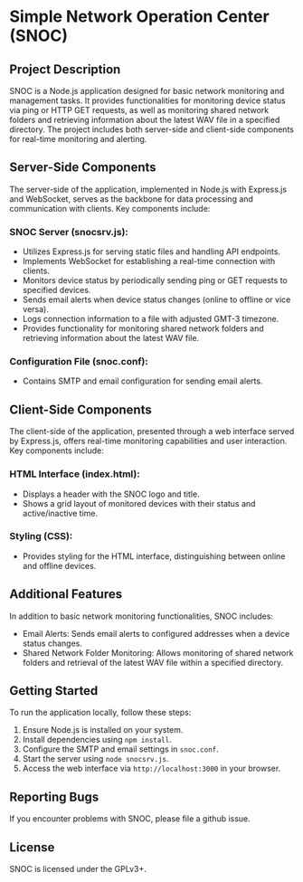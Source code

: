 # Simple Network Operation Center (SNOC)

## Project Description

SNOC is a Node.js application designed for basic network monitoring and management tasks. It provides functionalities for monitoring device status via ping or HTTP GET requests, as well as monitoring shared network folders and retrieving information about the latest WAV file in a specified directory. The project includes both server-side and client-side components for real-time monitoring and alerting.

## Server-Side Components

The server-side of the application, implemented in Node.js with Express.js and WebSocket, serves as the backbone for data processing and communication with clients. Key components include:

### SNOC Server (snocsrv.js):
- Utilizes Express.js for serving static files and handling API endpoints.
- Implements WebSocket for establishing a real-time connection with clients.
- Monitors device status by periodically sending ping or GET requests to specified devices.
- Sends email alerts when device status changes (online to offline or vice versa).
- Logs connection information to a file with adjusted GMT-3 timezone.
- Provides functionality for monitoring shared network folders and retrieving information about the latest WAV file.

### Configuration File (snoc.conf):
- Contains SMTP and email configuration for sending email alerts.

## Client-Side Components

The client-side of the application, presented through a web interface served by Express.js, offers real-time monitoring capabilities and user interaction. Key components include:

### HTML Interface (index.html):
- Displays a header with the SNOC logo and title.
- Shows a grid layout of monitored devices with their status and active/inactive time.

### Styling (CSS):
- Provides styling for the HTML interface, distinguishing between online and offline devices.

## Additional Features

In addition to basic network monitoring functionalities, SNOC includes:

- Email Alerts: Sends email alerts to configured addresses when a device status changes.
- Shared Network Folder Monitoring: Allows monitoring of shared network folders and retrieval of the latest WAV file within a specified directory.

## Getting Started

To run the application locally, follow these steps:

1. Ensure Node.js is installed on your system.
2. Install dependencies using `npm install`.
3. Configure the SMTP and email settings in `snoc.conf`.
4. Start the server using `node snocsrv.js`.
5. Access the web interface via `http://localhost:3000` in your browser.

## Reporting Bugs
If you encounter problems with SNOC, please file a github issue. 

## License
SNOC is licensed under the GPLv3+.

